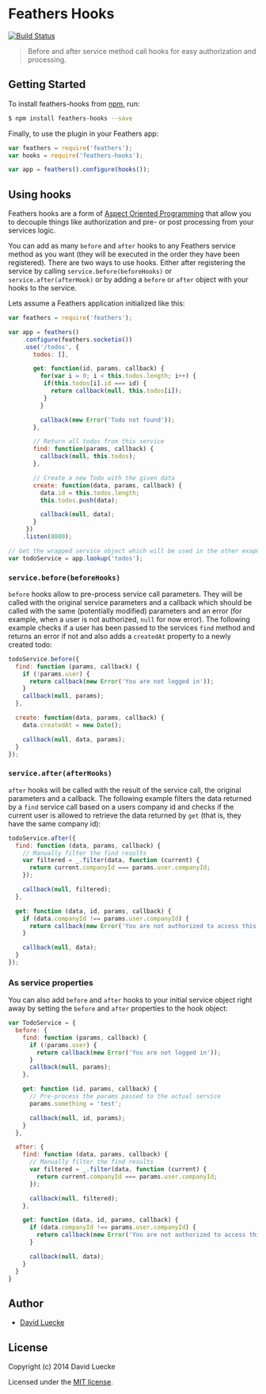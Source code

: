 # Feathers Hooks

[![Build Status](https://travis-ci.org/feathersjs/feathers-hooks.png?branch=master)](https://travis-ci.org/feathersjs/feathers-hooks)

> Before and after service method call hooks for easy authorization and processing.

## Getting Started

To install feathers-hooks from [npm](https://www.npmjs.org/), run:

```bash
$ npm install feathers-hooks --save
```

Finally, to use the plugin in your Feathers app:

```javascript
var feathers = require('feathers');
var hooks = require('feathers-hooks');

var app = feathers().configure(hooks());
```

## Using hooks

Feathers hooks are a form of [Aspect Oriented Programming](http://en.wikipedia.org/wiki/Aspect-oriented_programming)
that allow you to decouple things like authorization and pre- or post processing from your services logic.

You can add as many `before` and `after` hooks to any Feathers service method as you want (they will be executed in the
order they have been registered). There are two ways to use hooks. Either after registering the service by calling
`service.before(beforeHooks)` or `service.after(afterHook)` or by adding a `before` or `after` object with your hooks to the service.

Lets assume a Feathers application initialized like this:

```js
var feathers = require('feathers');

var app = feathers()
    .configure(feathers.socketio())
    .use('/todos', {
       todos: [],

       get: function(id, params, callback) {
         for(var i = 0; i < this.todos.length; i++) {
          if(this.todos[i].id === id) {
            return callback(null, this.todos[i]);
          }
         }

         callback(new Error('Todo not found'));
       },

       // Return all todos from this service
       find: function(params, callback) {
         callback(null, this.todos);
       },

       // Create a new Todo with the given data
       create: function(data, params, callback) {
         data.id = this.todos.length;
         this.todos.push(data);

         callback(null, data);
       }
     })
    .listen(8000);

// Get the wrapped service object which will be used in the other exapmles
var todoService = app.lookup('todos');
```

### `service.before(beforeHooks)`

`before` hooks allow to pre-process service call parameters. They will be called with the original service parameters
and a callback which should be called with the same (potentially modified) parameters and an error (for example, when
a user is not authorized, `null` for now error).
The following example checks if a user has been passed to the services `find` method and returns an error if not
and also adds a `createdAt` property to a newly created todo:

```js
todoService.before({
  find: function (params, callback) {
    if (!params.user) {
      return callback(new Error('You are not logged in'));
    }
    callback(null, params);
  },

  create: function(data, params, callback) {
    data.createdAt = new Date();

    callback(null, data, params);
  }
});
```

### `service.after(afterHooks)`

`after` hooks will be called with the result of the service call, the original parameters and a callback. The following example
filters the data returned by a `find` service call based on a users company id and checks if the current user is allowed
to retrieve the data returned by `get` (that is, they have the same company id):

```js
todoService.after({
  find: function (data, params, callback) {
    // Manually filter the find results
    var filtered = _.filter(data, function (current) {
      return current.companyId === params.user.companyId;
    });

    callback(null, filtered);
  },

  get: function (data, id, params, callback) {
    if (data.companyId !== params.user.companyId) {
      return callback(new Error('You are not authorized to access this information'));
    }

    callback(null, data);
  }
});
```

### As service properties

You can also add `before` and `after` hooks to your initial service object right away by setting the `before` and
`after` properties to the hook object:

```js
var TodoService = {
  before: {
    find: function (params, callback) {
      if (!params.user) {
        return callback(new Error('You are not logged in'));
      }
      callback(null, params);
    },

    get: function (id, params, callback) {
      // Pre-process the params passed to the actual service
      params.something = 'test';

      callback(null, id, params);
    }
  },

  after: {
    find: function (data, params, callback) {
      // Manually filter the find results
      var filtered = _.filter(data, function (current) {
        return current.companyId === params.user.companyId;
      });

      callback(null, filtered);
    },

    get: function (data, id, params, callback) {
      if (data.companyId !== params.user.companyId) {
        return callback(new Error('You are not authorized to access this information'));
      }

      callback(null, data);
    }
  }
}
```

## Author

- [David Luecke](https://github.com/daffl)

## License

Copyright (c) 2014 David Luecke

Licensed under the [MIT license](LICENSE).
